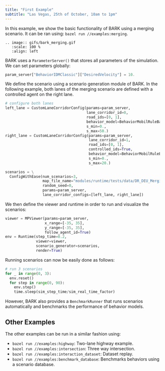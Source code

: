 ```yaml
---
title: "First Example"
subtitle: "Las Vegas, 25th of October, 10am to 1pm"
---
```


In this example, we show the basic functionality of BARK using a merging scenario.
It can be ran using: `bazel run //examples:merging`.

```eval_rst
.. image:: gifs/bark_merging.gif
   :scale: 100 %
   :align: left
```

BARK uses a `ParameterServer()` that stores all parameters of the simulation.
We can set parameters globally:

```python
param_server["BehaviorIDMClassic"]["DesiredVelocity"] = 10.
```

We define the scenario using a scenario generation module of BARK.
In the following example, both lanes of the merging scenario are defined with a controlled agent on the right lane.

```python
# configure both lanes
left_lane = CustomLaneCorridorConfig(params=param_server,
                                     lane_corridor_id=0,
                                     road_ids=[0, 1],
                                     behavior_model=BehaviorMobilRuleBased(param_server),
                                     s_min=0.,
                                     s_max=50.)
right_lane = CustomLaneCorridorConfig(params=param_server,
                                      lane_corridor_id=1,
                                      road_ids=[0, 1],
                                      controlled_ids=True,
                                      behavior_model=BehaviorMobilRuleBased(param_server),
                                      s_min=0.,
                                      s_max=20.)

scenarios = \
  ConfigWithEase(num_scenarios=3,
                 map_file_name="modules/runtime/tests/data/DR_DEU_Merging_MT_v01_shifted.xodr",
                 random_seed=0,
                 params=param_server,
                 lane_corridor_configs=[left_lane, right_lane])
```

We then define the viewer and runtime in order to run and visualize the scenarios:

```python
viewer = MPViewer(params=param_server,
                  x_range=[-35, 35],
                  y_range=[-35, 35],
                  follow_agent_id=True)
env = Runtime(step_time=0.2,
              viewer=viewer,
              scenario_generator=scenarios,
              render=True)
```

Running scenarios can now be easily done as follows:

```python
# run 3 scenarios
for _ in range(0, 3):
  env.reset()
  for step in range(0, 90):
    env.step()
    time.sleep(sim_step_time/sim_real_time_factor)
```

However, BARK also provides a `BenchmarkRunner` that runs scenarios automatically and benchmarks the performance of behavior models.



## Other Examples
The other examples can be run in a similar fashion using:

* `bazel run //examples:highway`: Two-lane highway example.
* `bazel run //examples:intersection`: Three way intersection.
* `bazel run //examples:interaction_dataset`: Dataset replay.
* `bazel run //examples:benchmark_database`: Benchmarks behaviors using a scenario database.
